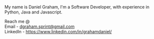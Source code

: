 My name is Daniel Graham, I'm a Software Developer, with experience in Python, Java and Javascript.

Reach me @
<br>
Email - dgraham.sprint@gmail.com
<br>
LinkedIn - https://www.linkedin.com/in/grahamdaniel/

<!---
grahamcoding/grahamcoding is a ✨ special ✨ repository because its `README.md` (this file) appears on your GitHub profile.
You can click the Preview link to take a look at your changes.
--->
